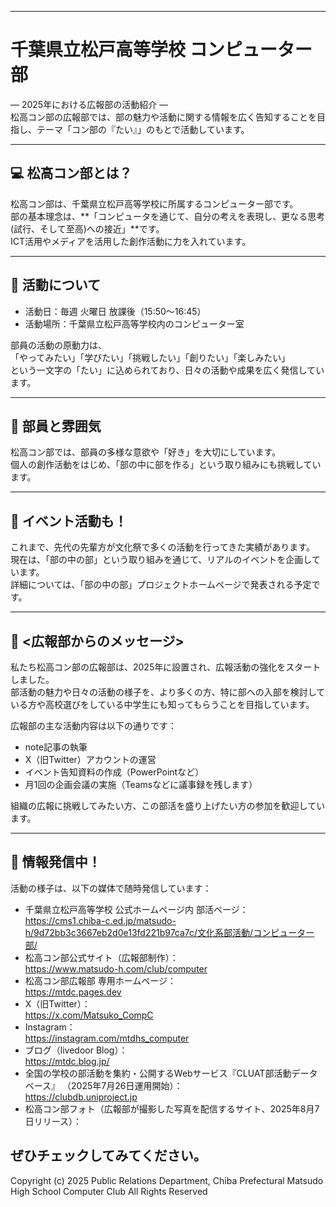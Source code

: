 --------------------------------------------------------------------------------
# 千葉県立松戸高等学校 コンピューター部  
― 2025年における広報部の活動紹介 ―  
松高コン部の広報部では、部の魅力や活動に関する情報を広く告知することを目指し、テーマ「コン部の『たい』」のもとで活動しています。

--------------------------------------------------------------------------------
## 💻 松高コン部とは？
松高コン部は、千葉県立松戸高等学校に所属するコンピューター部です。  
部の基本理念は、**「コンピュータを通じて、自分の考えを表現し、更なる思考(試行、そして至高)への接近」**です。  
ICT活用やメディアを活用した創作活動に力を入れています。

--------------------------------------------------------------------------------
## 📅 活動について
- 活動日：毎週 火曜日 放課後（15:50〜16:45）  
- 活動場所：千葉県立松戸高等学校内のコンピューター室  

部員の活動の原動力は、  
「やってみたい」「学びたい」「挑戦したい」「創りたい」「楽しみたい」  
という一文字の「たい」に込められており、日々の活動や成果を広く発信しています。

--------------------------------------------------------------------------------
## 👥 部員と雰囲気
松高コン部では、部員の多様な意欲や「好き」を大切にしています。  
個人の創作活動をはじめ、「部の中に部を作る」という取り組みにも挑戦しています。

--------------------------------------------------------------------------------
## 🎉 イベント活動も！
これまで、先代の先輩方が文化祭で多くの活動を行ってきた実績があります。  
現在は、「部の中の部」という取り組みを通じて、リアルのイベントを企画しています。  
詳細については、「部の中の部」プロジェクトホームページで発表される予定です。

--------------------------------------------------------------------------------
## 📣 <広報部からのメッセージ>
私たち松高コン部の広報部は、2025年に設置され、広報活動の強化をスタートしました。  
部活動の魅力や日々の活動の様子を、より多くの方、特に部への入部を検討している方や高校選びをしている中学生にも知ってもらうことを目指しています。  

広報部の主な活動内容は以下の通りです：  
- note記事の執筆  
- X（旧Twitter）アカウントの運営  
- イベント告知資料の作成（PowerPointなど）  
- 月1回の企画会議の実施（Teamsなどに議事録を残します）  

組織の広報に挑戦してみたい方、この部活を盛り上げたい方の参加を歓迎しています。

--------------------------------------------------------------------------------
## 🔗 情報発信中！
活動の様子は、以下の媒体で随時発信しています：  

- 千葉県立松戸高等学校 公式ホームページ内 部活ページ：  
  https://cms1.chiba-c.ed.jp/matsudo-h/9d72bb3c3667eb2d0e13fd221b97ca7c/文化系部活動/コンピューター部/  
- 松高コン部公式サイト（広報部制作）：  
  https://www.matsudo-h.com/club/computer  
- 松高コン部広報部 専用ホームページ：  
  https://mtdc.pages.dev  
- X（旧Twitter）：  
  https://x.com/Matsuko_CompC  
- Instagram：  
  https://instagram.com/mtdhs_computer  
- ブログ（livedoor Blog）：  
  https://mtdc.blog.jp/  
- 全国の学校の部活動を集約・公開するWebサービス『CLUAT部活動データベース』 （2025年7月26日運用開始）：  
  https://clubdb.uniproject.jp  
- 松高コン部フォト（広報部が撮影した写真を配信するサイト、2025年8月7日リリース）：  

ぜひチェックしてみてください。
-------------------

 Copyright (c) 2025 Public Relations Department, Chiba Prefectural Matsudo High School Computer Club All Rights Reserved

